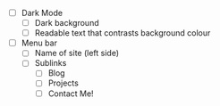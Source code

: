 - [ ] Dark Mode
    - [ ] Dark background
    - [ ] Readable text that contrasts background colour
- [ ] Menu bar
    - [ ] Name of site (left side)
    - [ ] Sublinks
        - [ ] Blog
        - [ ] Projects
        - [ ] Contact Me!
